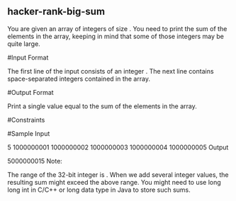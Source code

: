 ## hacker-rank-big-sum

You are given an array of integers of size . You need to print the sum of the elements in the array, keeping in mind that some of those integers may be quite large.

#Input Format

The first line of the input consists of an integer . The next line contains  space-separated integers contained in the array.

#Output Format

Print a single value equal to the sum of the elements in the array.

#Constraints 
 

#Sample Input

5
1000000001 1000000002 1000000003 1000000004 1000000005
Output

5000000015
Note:

The range of the 32-bit integer is .
When we add several integer values, the resulting sum might exceed the above range. You might need to use long long int in C/C++ or long data type in Java to store such sums.